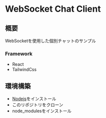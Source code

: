 # WebSocket Chat Client

## 概要
WebSocketを使用した個別チャットのサンプル

### Framework
- React
- TailwindCss

## 環境構築
- [Nodejs](https://nodejs.org/)をインストール
- このリポジトリをクローン
- node_modulesをインストール